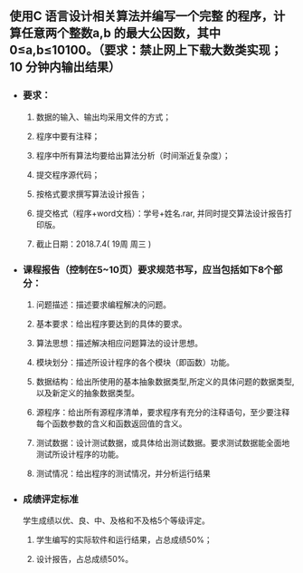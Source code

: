 ## 使用C 语言设计相关算法并编写一个完整 的程序，计算任意两个整数a,b 的最大公因数，其中0≤a,b≤10100。（要求：禁止网上下载大数类实现；10 分钟内输出结果） 

* ### 要求：

    1. 数据的输入、输出均采用文件的方式；

    2. 程序中要有注释；

    3. 程序中所有算法均要给出算法分析（时间渐近复杂度）；

    4. 提交程序源代码；

    5. 按格式要求撰写算法设计报告；

    6. 提交格式（程序+word文档）：学号+姓名.rar,  并同时提交算法设计报告打印版。

    7. 截止日期：2018.7.4( 19周 周三 )


* ### 课程报告（控制在5~10页）要求规范书写，应当包括如下8个部分：

    1. 问题描述：描述要求编程解决的问题。

    2. 基本要求：给出程序要达到的具体的要求。

    3. 算法思想：描述解决相应问题算法的设计思想。

    4. 模块划分：描述所设计程序的各个模块（即函数）功能。

    5. 数据结构：给出所使用的基本抽象数据类型,所定义的具体问题的数据类型,以及新定义的抽象数据类型。

    6. 源程序：给出所有源程序清单，要求程序有充分的注释语句，至少要注释每个函数参数的含义和函数返回值的含义。

    7. 测试数据：设计测试数据，或具体给出测试数据。要求测试数据能全面地测试所设计程序的功能。

    8. 测试情况：给出程序的测试情况，并分析运行结果


* ### 成绩评定标准

    学生成绩以优、良、中、及格和不及格5个等级评定。 

    1. 学生编写的实际软件和运行结果，占总成绩50%； 

    2. 设计报告，占总成绩50%。

